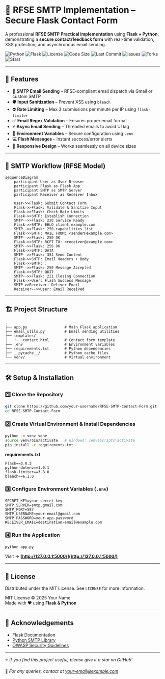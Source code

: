 

# 🚀 RFSE SMTP Implementation – Secure Flask Contact Form

A professional **RFSE SMTP Practical Implementation** using **Flask + Python**, demonstrating a **secure contact/feedback form** with real-time validation, XSS protection, and asynchronous email sending.

![Python](https://img.shields.io/badge/Python-3.8+-blue.svg)
![Flask](https://img.shields.io/badge/Flask-Framework-black.svg)
![License](https://img.shields.io/badge/License-MIT-green.svg)
![Code Size](https://img.shields.io/github/languages/code-size/your-username/RFSE-SMTP-Contact-Form.svg)
![Last Commit](https://img.shields.io/github/last-commit/your-username/RFSE-SMTP-Contact-Form.svg)
![Issues](https://img.shields.io/github/issues/your-username/RFSE-SMTP-Contact-Form.svg)
![Forks](https://img.shields.io/github/forks/your-username/RFSE-SMTP-Contact-Form.svg)
![Stars](https://img.shields.io/github/stars/your-username/RFSE-SMTP-Contact-Form.svg)

---

## 🌟 Features

- 📧 **SMTP Email Sending** – RFSE-compliant email dispatch via Gmail or custom SMTP
- 🛡️ **Input Sanitization** – Prevent XSS using `bleach`
- ⛔ **Rate Limiting** – Max 3 submissions per minute per IP using `flask-limiter`
- ✅ **Email Regex Validation** – Ensures proper email format
- ⚡ **Async Email Sending** – Threaded emails to avoid UI lag
- 🔐 **Environment Variables** – Secure configuration using `.env`
- 💻 **Flash Messages** – Instant success/error alerts
- 📱 **Responsive Design** – Works seamlessly on all device sizes

---

## 🧠 SMTP Workflow (RFSE Model)

```mermaid
sequenceDiagram
    participant User as User Browser
    participant Flask as Flask App
    participant SMTP as SMTP Server
    participant Receiver as Receiver Inbox
    
    User->>Flask: Submit Contact Form
    Flask->>Flask: Validate & Sanitize Input
    Flask->>Flask: Check Rate Limits
    Flask->>SMTP: Establish Connection
    SMTP-->>Flask: 220 Service Ready
    Flask->>SMTP: EHLO client.example.com
    SMTP-->>Flask: 250-capabilities list
    Flask->>SMTP: MAIL FROM: <sender@example.com>
    SMTP-->>Flask: 250 OK
    Flask->>SMTP: RCPT TO: <receiver@example.com>
    SMTP-->>Flask: 250 OK
    Flask->>SMTP: DATA
    SMTP-->>Flask: 354 Send Content
    Flask->>SMTP: Email Headers + Body
    Flask->>SMTP: .
    SMTP-->>Flask: 250 Message Accepted
    Flask->>SMTP: QUIT
    SMTP-->>Flask: 221 Closing Connection
    Flask->>User: Flash Success Message
    SMTP->>Receiver: Deliver Email
    Receiver-->>User: Email Received
```

---

## 🏗 Project Structure

```
.
├── app.py                 # Main Flask application
├── email_utils.py         # Email sending utilities
├── templates/
│   └── contact.html       # Contact form template
├── .env                   # Environment variables
├── requirements.txt       # Python dependencies
├── __pycache__/           # Python cache files
└── venv/                  # Virtual environment
```

---

## 🛠 Setup & Installation

### 1️⃣ Clone the Repository

```bash
git clone https://github.com/your-username/RFSE-SMTP-Contact-Form.git
cd RFSE-SMTP-Contact-Form
```

### 2️⃣ Create Virtual Environment & Install Dependencies

```bash
python -m venv venv
source venv/bin/activate   # Windows: venv\Scripts\activate
pip install -r requirements.txt
```

**requirements.txt**
```
Flask==3.0.3
python-dotenv==1.0.1
flask-limiter==3.8.0
bleach==6.1.0
```

### 3️⃣ Configure Environment Variables (`.env`)

```
SECRET_KEY=your-secret-key
SMTP_SERVER=smtp.gmail.com
SMTP_PORT=587
SMTP_USERNAME=your-email@gmail.com
SMTP_PASSWORD=your-app-password
RECEIVER_EMAIL=destination-email@example.com
```

### 4️⃣ Run the Application

```bash
python app.py
```

Visit → **[http://127.0.0.1:5000/](http://127.0.0.1:5000/)**

---

## 📜 License

Distributed under the MIT License. See `LICENSE` for more information.

MIT License © 2025 Your Name  
Made with ❤️ using **Flask & Python**

---

## 🙏 Acknowledgements

- [Flask Documentation](https://flask.palletsprojects.com/)
- [Python SMTP Library](https://docs.python.org/3/library/smtplib.html)
- [OWASP Security Guidelines](https://owasp.org/)

---

⭐ *If you find this project useful, please give it a star on GitHub!*

📧 *For any queries, contact at [your-email@example.com](mailto:your-email@example.com)*
